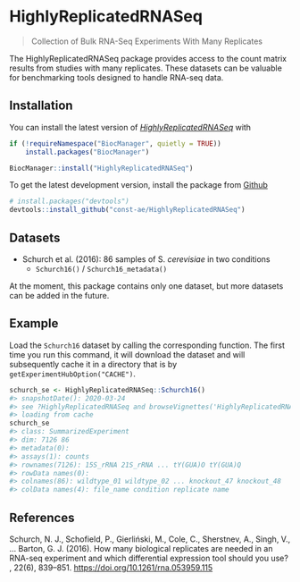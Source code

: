
<!-- README.md is generated from README.Rmd. Please edit that file -->

# HighlyReplicatedRNASeq

<!-- badges: start -->

<!-- badges: end -->

> Collection of Bulk RNA-Seq Experiments With Many Replicates

The HighlyReplicatedRNASeq package provides access to the count matrix
results from studies with many replicates. These datasets can be
valuable for benchmarking tools designed to handle RNA-seq data.

## Installation

You can install the latest version of
*[HighlyReplicatedRNASeq](https://bioconductor.org/packages/3.11/HighlyReplicatedRNASeq)*
with

``` r
if (!requireNamespace("BiocManager", quietly = TRUE))
    install.packages("BiocManager")

BiocManager::install("HighlyReplicatedRNASeq")
```

To get the latest development version, install the package from
[Github](https://github.com/const-ae/HighlyReplicatedRNASeq)

``` r
# install.packages("devtools")
devtools::install_github("const-ae/HighlyReplicatedRNASeq")
```

## Datasets

  - Schurch et al. (2016): 86 samples of S. *cerevisiae* in two
    conditions
      - `Schurch16()` / `Schurch16_metadata()`

At the moment, this package contains only one dataset, but more datasets
can be added in the future.

## Example

Load the `Schurch16` dataset by calling the corresponding function. The
first time you run this command, it will download the dataset and will
subsequently cache it in a directory that is by
`getExperimentHubOption("CACHE")`.

``` r
schurch_se <- HighlyReplicatedRNASeq::Schurch16()
#> snapshotDate(): 2020-03-24
#> see ?HighlyReplicatedRNASeq and browseVignettes('HighlyReplicatedRNASeq') for documentation
#> loading from cache
schurch_se
#> class: SummarizedExperiment 
#> dim: 7126 86 
#> metadata(0):
#> assays(1): counts
#> rownames(7126): 15S_rRNA 21S_rRNA ... tY(GUA)O tY(GUA)Q
#> rowData names(0):
#> colnames(86): wildtype_01 wildtype_02 ... knockout_47 knockout_48
#> colData names(4): file_name condition replicate name
```

## References

Schurch, N. J., Schofield, P., Gierliński, M., Cole, C., Sherstnev, A.,
Singh, V., … Barton, G. J. (2016). How many biological replicates are
needed in an RNA-seq experiment and which differential expression tool
should you use? , 22(6), 839–851.
<https://doi.org/10.1261/rna.053959.115>
